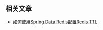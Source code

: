 ## 相关文章

+ [如何使用Spring Data Redis配置Redis TTL](http://tu-yucheng.github.io/springboot/2023/05/12/spring-data-redis-ttl.html)
